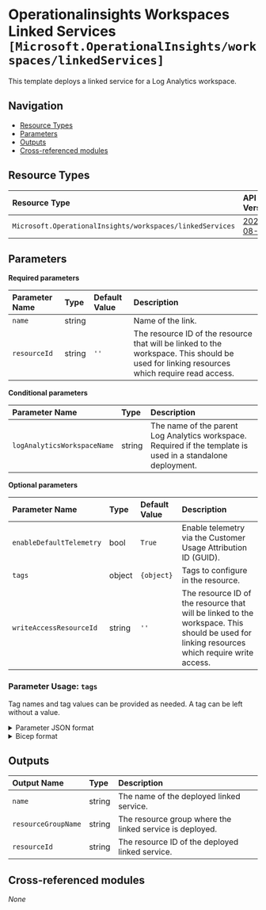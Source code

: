 # Operationalinsights Workspaces Linked Services `[Microsoft.OperationalInsights/workspaces/linkedServices]`

This template deploys a linked service for a Log Analytics workspace.

## Navigation

- [Resource Types](#Resource-Types)
- [Parameters](#Parameters)
- [Outputs](#Outputs)
- [Cross-referenced modules](#Cross-referenced-modules)

## Resource Types

| Resource Type | API Version |
| :-- | :-- |
| `Microsoft.OperationalInsights/workspaces/linkedServices` | [2020-08-01](https://docs.microsoft.com/en-us/azure/templates/Microsoft.OperationalInsights/2020-08-01/workspaces/linkedServices) |

## Parameters

**Required parameters**

| Parameter Name | Type | Default Value | Description |
| :-- | :-- | :-- | :-- |
| `name` | string |  | Name of the link. |
| `resourceId` | string | `''` | The resource ID of the resource that will be linked to the workspace. This should be used for linking resources which require read access. |

**Conditional parameters**

| Parameter Name | Type | Description |
| :-- | :-- | :-- |
| `logAnalyticsWorkspaceName` | string | The name of the parent Log Analytics workspace. Required if the template is used in a standalone deployment. |

**Optional parameters**

| Parameter Name | Type | Default Value | Description |
| :-- | :-- | :-- | :-- |
| `enableDefaultTelemetry` | bool | `True` | Enable telemetry via the Customer Usage Attribution ID (GUID). |
| `tags` | object | `{object}` | Tags to configure in the resource. |
| `writeAccessResourceId` | string | `''` | The resource ID of the resource that will be linked to the workspace. This should be used for linking resources which require write access. |


### Parameter Usage: `tags`

Tag names and tag values can be provided as needed. A tag can be left without a value.

<details>

<summary>Parameter JSON format</summary>

```json
"tags": {
    "value": {
        "Environment": "Non-Prod",
        "Contact": "test.user@testcompany.com",
        "PurchaseOrder": "1234",
        "CostCenter": "7890",
        "ServiceName": "DeploymentValidation",
        "Role": "DeploymentValidation"
    }
}
```

</details>

<details>

<summary>Bicep format</summary>

```bicep
tags: {
    Environment: 'Non-Prod'
    Contact: 'test.user@testcompany.com'
    PurchaseOrder: '1234'
    CostCenter: '7890'
    ServiceName: 'DeploymentValidation'
    Role: 'DeploymentValidation'
}
```

</details>
<p>

## Outputs

| Output Name | Type | Description |
| :-- | :-- | :-- |
| `name` | string | The name of the deployed linked service. |
| `resourceGroupName` | string | The resource group where the linked service is deployed. |
| `resourceId` | string | The resource ID of the deployed linked service. |

## Cross-referenced modules

_None_
